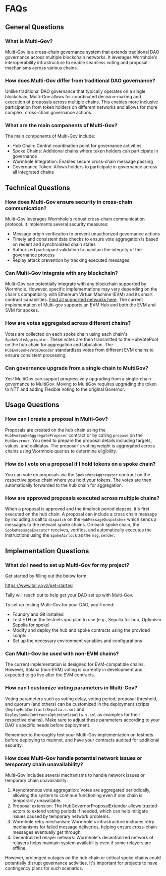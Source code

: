 # FAQs

## General Questions

### What is Multi-Gov?

Multi-Gov is a cross-chain governance system that extends traditional DAO governance across multiple blockchain networks. It leverages Wormhole's interoperability infrastructure to enable seamless voting and proposal mechanisms across various chains.

### How does Multi-Gov differ from traditional DAO governance?

Unlike traditional DAO governance that typically operates on a single blockchain, Multi-Gov allows for coordinated decision-making and execution of proposals across multiple chains. This enables more inclusive participation from token holders on different networks and allows for more complex, cross-chain governance actions.

### What are the main components of Multi-Gov?

The main components of Multi-Gov include:

- Hub Chain: Central coordination point for governance activities
- Spoke Chains: Additional chains where token holders can participate in governance
- Wormhole Integration: Enables secure cross-chain message passing
- Governance Token: Allows holders to participate in governance across all integrated chains

## Technical Questions

### How does Multi-Gov ensure security in cross-chain communication?

Multi-Gov leverages Wormhole's robust cross-chain communication protocol. It implements several security measures:

- Message origin verification to prevent unauthorized governance actions
- Timely and consistent data checks to ensure vote aggregation is based on recent and synchronized chain states
- Authorized participant validation to maintain the integrity of the governance process
- Replay attack prevention by tracking executed messages

### Can Multi-Gov integrate with any blockchain?

Multi-Gov can potentially integrate with any blockchain supported by Wormhole. However, specific implementations may vary depending on the chain's compatibility with Ethereum Virtual Machine (EVM) and its smart contract capabilities. [Find all supported networks here](https://docs.wormhole.com/wormhole/reference/blockchain-environments). The current implementation of Multi-gov supports an EVM Hub and both the EVM and SVM for spokes.

### How are votes aggregated across different chains?

Votes are collected on each spoke chain using each chain's `SpokeVoteAggregator`. These votes are then transmitted to the HubVotePool on the hub chain for aggregation and tabulation. The `HubEvmSpokeVoteDecoder` standardizes votes from different EVM chains to ensure consistent processing.

### Can governance upgrade from a single chain to MultiGov?

Yes! MultiGov can support progressively upgrading from a single-chain governance to MultiGov. Moving to MultiGov requires upgrading the token to NTT and adding Flexible Voting to the original Governor.

## Usage Questions

### How can I create a proposal in Multi-Gov?

Proposals are created on the hub chain using the `HubEvmSpokeAggregateProposer` contract or by calling `propose` on the `HubGovernor`. You need to prepare the proposal details including targets, values, and calldatas. The proposer's voting weight is aggregated across chains using Wormhole queries to determine eligibility.

### How do I vote on a proposal if I hold tokens on a spoke chain?

You can vote on proposals via the `SpokeVoteAggregator` contract on the respective spoke chain where you hold your tokens. The votes are then automatically forwarded to the hub chain for aggregation.

### How are approved proposals executed across multiple chains?

When a proposal is approved and the timelock period elapses, it's first executed on the hub chain. A proposal can include a cross chain message by including a call to `dispatch` on the `HubMessageDispatcher` which sends a messages to the relevant spoke chains. On each spoke chain, the `SpokeMessageExecutor` receives, verifies, and automatically executes the instructions using the `SpokeAirlock` as the `msg.sender`.

## Implementation Questions

### What do I need to set up Multi-Gov for my project?

Get started by filling out the below form:

https://www.tally.xyz/get-started

Tally will reach out to help get your DAO set up with Multi-Gov.

To set up testing Multi-Gov for your DAO, you'll need:

- Foundry and Git installed
- Test ETH on the testnets you plan to use (e.g., Sepolia for hub, Optimism Sepolia for spoke)
- Modify and deploy the hub and spoke contracts using the provided scripts
- Set up the necessary environment variables and configurations

### Can Multi-Gov be used with non-EVM chains?

The current implementation is designed for EVM-compatible chains. However, Solana (non-EVM) voting is currently in development and expected to go live after the EVM contracts.

### How can I customize voting parameters in Multi-Gov?

Voting parameters such as voting delay, voting period, proposal threshold, and quorum (and others) can be customized in the deployment scripts (`DeployHubContractsSepolia.s.sol` and `DeploySpokeContractsOptimismSepolia.s.sol` as examples for their respective chains). Make sure to adjust these parameters according to your DAO's specific needs before deployment.

Remember to thoroughly test your Multi-Gov implementation on testnets before deploying to mainnet, and have your contracts audited for additional security.

### How does Multi-Gov handle potential network issues or temporary chain unavailability?

Multi-Gov includes several mechanisms to handle network issues or temporary chain unavailability:

1. Asynchronous vote aggregation: Votes are aggregated periodically, allowing the system to continue functioning even if one chain is temporarily unavailable.
2. Proposal extension: The HubGovernorProposalExtender allows trusted actors to extend voting periods if needed, which can help mitigate issues caused by temporary network problems.
3. Wormhole retry mechanism: Wormhole's infrastructure includes retry mechanisms for failed message deliveries, helping ensure cross-chain messages eventually get through.
4. Decentralized relayer network: Wormhole's decentralized network of relayers helps maintain system availability even if some relayers are offline.

However, prolonged outages on the hub chain or critical spoke chains could potentially disrupt governance activities. It's important for projects to have contingency plans for such scenarios.